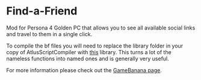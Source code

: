 # Find-a-Friend
Mod for Persona 4 Golden PC that allows you to see all available social links and travel to them in a single click.

To compile the bf files you will need to replace the library folder in your copy of AtlusScriptCompiler with [this](https://github.com/Tupelov/Persona-Library) library. This turns a lot of the nameless functions into named ones and is generally very useful.

For more information please check out the [GameBanana page](https://gamebanana.com/gamefiles/12921).
